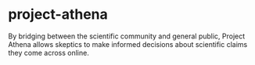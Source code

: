 # project-athena
By bridging between the scientific community and general public, Project Athena allows skeptics to make informed decisions about scientific claims they come across online.
